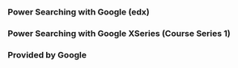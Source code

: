 ### Power Searching with Google (edx)

### Power Searching with Google XSeries (Course Series 1)

### Provided by Google